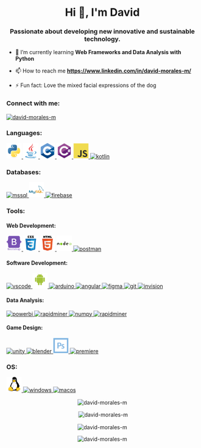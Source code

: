 <h1 align="center">Hi 👋, I'm David</h1>
<h3 align="center">Passionate about developing new innovative and sustainable technology.</h3>

- 🌱 I’m currently learning **Web Frameworks and Data Analysis with Python**

- 📫 How to reach me **https://www.linkedin.com/in/david-morales-m/**

- ⚡ Fun fact: Love the mixed facial expressions of the dog

<h3 align="left">Connect with me:</h3>
<p align="left">
<a href="https://linkedin.com/in/david-morales-m" target="blank"><img align="center" src="https://raw.githubusercontent.com/rahuldkjain/github-profile-readme-generator/master/src/images/icons/Social/linked-in-alt.svg" alt="david-morales-m" height="30" width="40" /></a>
</p>

<h3 align="left">Languages:</h3>
<p align="left">
    <a href="https://www.python.org" target="_blank" rel="noreferrer"> 
        <img src="https://raw.githubusercontent.com/devicons/devicon/master/icons/python/python-original.svg" alt="python" width="40" height="40" /> 
    </a> 
    <a href="https://www.java.com" target="_blank" rel="noreferrer"> 
        <img src="https://raw.githubusercontent.com/devicons/devicon/master/icons/java/java-original.svg" alt="java" width="40" height="40" /> 
    </a>
    <a href="https://www.w3schools.com/cpp/" target="_blank" rel="noreferrer"> 
        <img src="https://raw.githubusercontent.com/devicons/devicon/master/icons/cplusplus/cplusplus-original.svg" alt="cplusplus" width="40" height="40" /> 
    </a> 
    <a href="https://www.w3schools.com/cs/" target="_blank" rel="noreferrer"> 
        <img src="https://raw.githubusercontent.com/devicons/devicon/master/icons/csharp/csharp-original.svg" alt="csharp" width="40" height="40" />
    </a> 
    <a href="https://developer.mozilla.org/en-US/docs/Web/JavaScript" target="_blank" rel="noreferrer"> 
        <img src="https://raw.githubusercontent.com/devicons/devicon/master/icons/javascript/javascript-original.svg" alt="javascript" width="40" height="40" /> 
    </a> 
    <a href="https://kotlinlang.org" target="_blank" rel="noreferrer"> 
        <img src="https://www.vectorlogo.zone/logos/kotlinlang/kotlinlang-icon.svg" alt="kotlin" width="40" height="40" /> 
    </a> 
</p>

<h3 align="left">Databases:</h3>
<a href="https://www.microsoft.com/en-us/sql-server" target="_blank" rel="noreferrer"> 
    <img src="https://www.svgrepo.com/show/303229/microsoft-sql-server-logo.svg" alt="mssql" width="40" height="40" /> 
</a> 
<a href="https://www.mysql.com/" target="_blank" rel="noreferrer"> 
    <img src="https://raw.githubusercontent.com/devicons/devicon/master/icons/mysql/mysql-original-wordmark.svg" alt="mysql" width="40" height="40" /> 
</a> 
<a href="https://firebase.google.com/" target="_blank" rel="noreferrer"> 
    <img src="https://www.vectorlogo.zone/logos/firebase/firebase-icon.svg" alt="firebase" width="40" height="40" />
</a> 


<h3 align="left">Tools:</h3>

<h4 align="left">Web Development:</h4>
<a href="https://getbootstrap.com" target="_blank" rel="noreferrer"> 
    <img src="https://raw.githubusercontent.com/devicons/devicon/master/icons/bootstrap/bootstrap-plain-wordmark.svg" alt="bootstrap" width="40" height="40" /> 
</a> 
<a href="https://www.w3schools.com/css/" target="_blank"nrel="noreferrer"> 
    <img src="https://raw.githubusercontent.com/devicons/devicon/master/icons/css3/css3-original-wordmark.svg" alt="css3" width="40" height="40" /> 
</a> 
<a href="https://www.w3.org/html/" target="_blank" rel="noreferrer"> 
    <img src="https://raw.githubusercontent.com/devicons/devicon/master/icons/html5/html5-original-wordmark.svg" alt="html5" width="40" height="40" /> 
</a> 
<a href="https://nodejs.org" target="_blank" rel="noreferrer">
    <img src="https://raw.githubusercontent.com/devicons/devicon/master/icons/nodejs/nodejs-original-wordmark.svg" alt="nodejs" width="40" height="40" />
</a> 
<a href="https://postman.com" target="_blank" rel="noreferrer"> 
    <img src="https://www.vectorlogo.zone/logos/getpostman/getpostman-icon.svg" alt="postman" width="40" height="40" /> 
</a> 

<h4 align="left">Software Development:</h4>
<a href="https://code.visualstudio.com/" target="_blank" rel="noreferrer"> 
    <img src="https://upload.wikimedia.org/wikipedia/commons/9/9a/Visual_Studio_Code_1.35_icon.svg" alt="vscode" width="40" height="40"/> 
</a>
<a href="https://developer.android.com" target="_blank" rel="noreferrer">
    <img src="https://raw.githubusercontent.com/devicons/devicon/master/icons/android/android-original-wordmark.svg" alt="android" width="40" height="40" />
</a>
<a href="https://www.arduino.cc/" target="_blank" rel="noreferrer"> 
    <img src="https://cdn.worldvectorlogo.com/logos/arduino-1.svg" alt="arduino" width="40" height="40"/> 
</a>
<a href="https://angular.io" target="_blank" rel="noreferrer">
    <img src="https://angular.io/assets/images/logos/angular/angular.svg" alt="angular" width="40" height="40" />
</a>
<a href="https://www.figma.com/" target="_blank" rel="noreferrer">
    <img src="https://www.vectorlogo.zone/logos/figma/figma-icon.svg" alt="figma" width="40" height="40" /> 
</a> 
<a href="https://git-scm.com/" target="_blank" rel="noreferrer"> 
    <img src="https://www.vectorlogo.zone/logos/git-scm/git-scm-icon.svg" alt="git" width="40" height="40" /> 
</a> 
<a href="https://www.invisionapp.com/" target="_blank" rel="noreferrer"> 
    <img src="https://www.vectorlogo.zone/logos/invisionapp/invisionapp-icon.svg" alt="invision" width="40" height="40" />
</a> 

<h4 align="left">Data Analysis:</h4>
<a href="https://powerbi.microsoft.com/" target="_blank" rel="noreferrer"> 
    <img src="https://upload.wikimedia.org/wikipedia/commons/c/cf/New_Power_BI_Logo.svg" alt="powerbi" width="40" height="40" /> 
</a> 
<a href="https://rapidminer.com/" target="_blank" rel="noreferrer"> 
    <img src="https://res.cloudinary.com/crunchbase-production/image/upload/c_lpad,h_256,w_256,f_auto,q_auto:eco,dpr_1/ugkgngr1tg5ooehimagx" alt="rapidminer" width="40" height="40" /> 
</a> 
<a href="https://numpy.org/" target="_blank" rel="noreferrer"> 
    <img src="https://cdn.worldvectorlogo.com/logos/numpy.svg" alt="numpy" width="40" height="40" /> 
</a> 
<a href="https://scikit-learn.org/" target="_blank" rel="noreferrer"> 
    <img src="https://upload.wikimedia.org/wikipedia/commons/0/05/Scikit_learn_logo_small.svg" alt="rapidminer" width="40" height="40" /> 
</a> 



<h4 align="left">Game Design:</h4>
<a href="https://unity.com/" target="_blank" rel="noreferrer"> 
    <img src="https://www.vectorlogo.zone/logos/unity3d/unity3d-icon.svg" alt="unity" width="40" height="40" /> 
</a>
<a href="https://www.blender.org/" target="_blank" rel="noreferrer">
    <img src="https://download.blender.org/branding/community/blender_community_badge_white.svg" alt="blender" width="40" height="40" />
</a> 
<a href="https://www.photoshop.com/en" target="_blank" rel="noreferrer"> 
    <img src="https://raw.githubusercontent.com/devicons/devicon/master/icons/photoshop/photoshop-line.svg" alt="photoshop" width="40" height="40" /> 
</a> 
<a href="https://www.adobe.com/la/products/premiere.html" target="_blank" rel="noreferrer"> 
    <img src="https://upload.wikimedia.org/wikipedia/commons/f/f2/Adobe_Premiere_Pro_Logo.svg" alt="premiere" width="40" height="40" /> 
</a> 


<h3 align="left">OS:</h3>
<a href="https://www.linux.org/" target="_blank" rel="noreferrer"> 
    <img src="https://raw.githubusercontent.com/devicons/devicon/master/icons/linux/linux-original.svg" alt="linux" width="40" height="40" />
</a> 
<a href="https://www.microsoft.com/es-xl/windows?r=1" target="_blank" rel="noreferrer"> 
    <img src="https://upload.wikimedia.org/wikipedia/commons/5/5f/Windows_logo_-_2012.svg" alt="windows" width="40" height="40" />
</a> 
<a href="https://www.apple.com/la/macos/" target="_blank" rel="noreferrer"> 
    <img src="https://upload.wikimedia.org/wikipedia/commons/3/30/MacOS_logo.svg" alt="macos" width="40" height="40" />
</a> 

<div align="center">
<p><img align="center" src="https://github-readme-stats.vercel.app/api/top-langs?username=david-morales-m&show_icons=true&theme=dark&locale=en&layout=compact" alt="david-morales-m" /></p>

<p>&nbsp;<img align="center" src="https://github-readme-stats.vercel.app/api?username=david-morales-m&show_icons=true&theme=dark&locale=es" alt="david-morales-m" /></p>

<p><img align="center" src="https://github-readme-streak-stats.herokuapp.com/?user=david-morales-m&theme=dark" alt="david-morales-m" /></p>

<p align="center"> <img src="https://komarev.com/ghpvc/?username=david-morales-m&label=Profile%20Views&color=0e8bb4&style=flat" alt="david-morales-m" /> </p>

</div>

